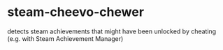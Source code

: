 # steam-cheevo-chewer
detects steam achievements that might have been unlocked by cheating (e.g. with Steam Achievement Manager)
